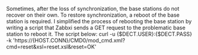 Sometimes, after the loss of synchronization, the base stations do not recover on their own. To restore synchronization, a reboot of the base station is required. I simplified the process of rebooting the base station by writing a script that Zabbxi sends a GET request to the problematic base station to reboot it.
The script below:
curl -u {$DECT.USER}:{$DECT.PASS} -k 'https://{HOST.CONN}/CMD0/mod_cmd.xml?cmd=reset&xsl=reset.xsl&reset=OK'

